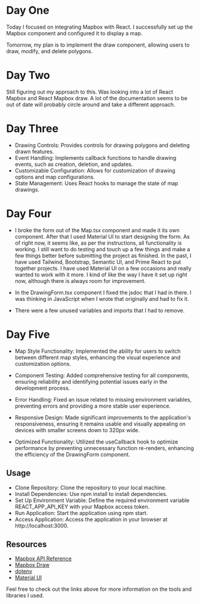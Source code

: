 # Day One

Today I focused on integrating Mapbox with React. I successfully set up the Mapbox component and configured it to display a map.

Tomorrow, my plan is to implement the draw component, allowing users to draw, modify, and delete polygons.

# Day Two

Still figuring out my approach to this. Was looking into a lot of React Mapbox and React Mapbox draw. A lot of the documentation seems to be out of date will probably circle around and take a different approach.

# Day Three

- Drawing Controls: Provides controls for drawing polygons and deleting drawn features.
- Event Handling: Implements callback functions to handle drawing events, such as creation, deletion, and updates.
- Customizable Configuration: Allows for customization of drawing options and map configurations.
- State Management: Uses React hooks to manage the state of map drawings.

# Day Four

- I broke the form out of the Map.tsx component and made it its own component. After that I used Material UI to start designing the form. As of right now, it seems like, as per the instructions, all functionality is working. I still want to do testing and touch up a few things and make a few things better before submitting the project as finished. In the past, I have used Tailwind, Bootstrap, Semantic UI, and Prime React to put together projects. I have used Material UI on a few occasions and really wanted to work with it more. I kind of like the way I have it set up right now, although there is always room for improvement.

- In the DrawingForm.tsx component I fixed the jsdoc that I had in there. I was thinking in JavaScript when I wrote that originally and had to fix it.

- There were a few unused variables and imports that I had to remove.

# Day Five

- Map Style Functionality: Implemented the ability for users to switch between different map styles, enhancing the visual experience and customization options.

- Component Testing: Added comprehensive testing for all components, ensuring reliability and identifying potential issues early in the development process.

- Error Handling: Fixed an issue related to missing environment variables, preventing errors and providing a more stable user experience.

- Responsive Design: Made significant improvements to the application's responsiveness, ensuring it remains usable and visually appealing on devices with smaller screens down to 320px wide.

- Optimized Functionality: Utilized the useCallback hook to optimize performance by preventing unnecessary function re-renders, enhancing the efficiency of the DrawingForm component.

## Usage

- Clone Repository: Clone the repository to your local machine.
- Install Dependencies: Use npm install to install dependencies.
- Set Up Environment Variable: Define the required environment variable REACT_APP_API_KEY with your Mapbox access token.
- Run Application: Start the application using npm start.
- Access Application: Access the application in your browser at http://localhost:3000.

## Resources

- [Mapbox API Reference](https://www.npmjs.com/package/react-map-gl)
- [Mapbox Draw](https://github.com/mapbox/mapbox-gl-draw/blob/main/docs/API.md)
- [dotenv](https://www.npmjs.com/package/dotenv)
- [Material UI](https://mui.com/material-ui/)

Feel free to check out the links above for more information on the tools and libraries I used.
